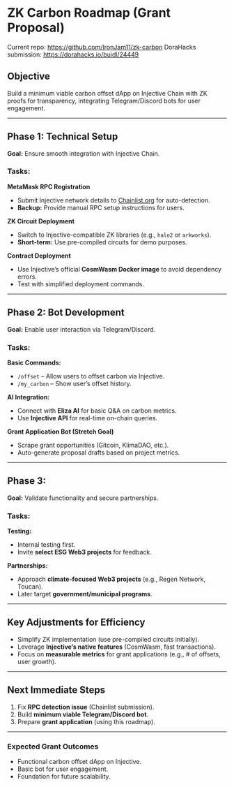 # **ZK Carbon Roadmap (Grant Proposal)**  

Current repo: https://github.com/IronJam11/zk-carbon 
DoraHacks submission: https://dorahacks.io/buidl/24449 


## **Objective**  
Build a minimum viable carbon offset dApp on Injective Chain with ZK proofs for transparency, integrating Telegram/Discord bots for user engagement.  

---  

## **Phase 1: Technical Setup**  
**Goal:** Ensure smooth integration with Injective Chain.  

### **Tasks:**  
**MetaMask RPC Registration**  
- Submit Injective network details to [Chainlist.org](https://chainlist.org/) for auto-detection.  
- **Backup:** Provide manual RPC setup instructions for users.  

**ZK Circuit Deployment**  
- Switch to Injective-compatible ZK libraries (e.g., `halo2` or `arkworks`).  
- **Short-term:** Use pre-compiled circuits for demo purposes.  

**Contract Deployment**  
- Use Injective’s official **CosmWasm Docker image** to avoid dependency errors.  
- Test with simplified deployment commands.  

---  

## **Phase 2: Bot Development**  
**Goal:** Enable user interaction via Telegram/Discord.  

### **Tasks:**  
**Basic Commands:**  
- `/offset` – Allow users to offset carbon via Injective.  
- `/my_carbon` – Show user’s offset history.  

**AI Integration:**  
- Connect with **Eliza AI** for basic Q&A on carbon metrics.  
- Use **Injective API** for real-time on-chain queries.  

**Grant Application Bot (Stretch Goal)**  
- Scrape grant opportunities (Gitcoin, KlimaDAO, etc.).  
- Auto-generate proposal drafts based on project metrics.  

---  

## **Phase 3:**  
**Goal:** Validate functionality and secure partnerships.  

### **Tasks:**  
**Testing:**  
- Internal testing first.  
- Invite **select ESG Web3 projects** for feedback.  

 **Partnerships:**  
- Approach **climate-focused Web3 projects** (e.g., Regen Network, Toucan).  
- Later target **government/municipal programs**.  

---  

## **Key Adjustments for Efficiency**  
- Simplify ZK implementation (use pre-compiled circuits initially).  
- Leverage **Injective’s native features** (CosmWasm, fast transactions).  
- Focus on **measurable metrics** for grant applications (e.g., # of offsets, user growth).  

---  

## **Next Immediate Steps**  
1. Fix **RPC detection issue** (Chainlist submission).  
2. Build **minimum viable Telegram/Discord bot**.  
3. Prepare **grant application** (using this roadmap).  

---  

### **Expected Grant Outcomes**  
- Functional carbon offset dApp on Injective.  
- Basic bot for user engagement.  
- Foundation for future scalability.  

